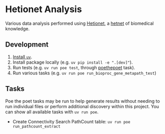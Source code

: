 # Hetionet Analysis

Various data analysis performed using [Hetionet](https://het.io/), a [hetnet](https://en.wikipedia.org/wiki/Heterogeneous_network) of biomedical knowledge.

## Development

1. [Install `uv`](https://docs.astral.sh/uv/getting-started/installation/).
1. Install package locally (e.g. `uv pip install -e ".[dev]"`).
1. Run tests (e.g. `uv run poe test`, through [poethepoet](https://poethepoet.natn.io/index.html) task).
1. Run various tasks (e.g. `uv run poe run_bioproc_gene_metapath_test`)

## Tasks

Poe the poet tasks may be run to help generate results without needing to run individual files or perform additional discovery within this project.
You can show all available tasks with `uv run poe`.

- Create Connectivity Search PathCount table: `uv run poe run_pathcount_extract`
